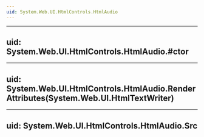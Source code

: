 ```yaml
---
uid: System.Web.UI.HtmlControls.HtmlAudio
---
```


---
uid: System.Web.UI.HtmlControls.HtmlAudio.#ctor
---

---
uid: System.Web.UI.HtmlControls.HtmlAudio.RenderAttributes(System.Web.UI.HtmlTextWriter)
---

---
uid: System.Web.UI.HtmlControls.HtmlAudio.Src
---
